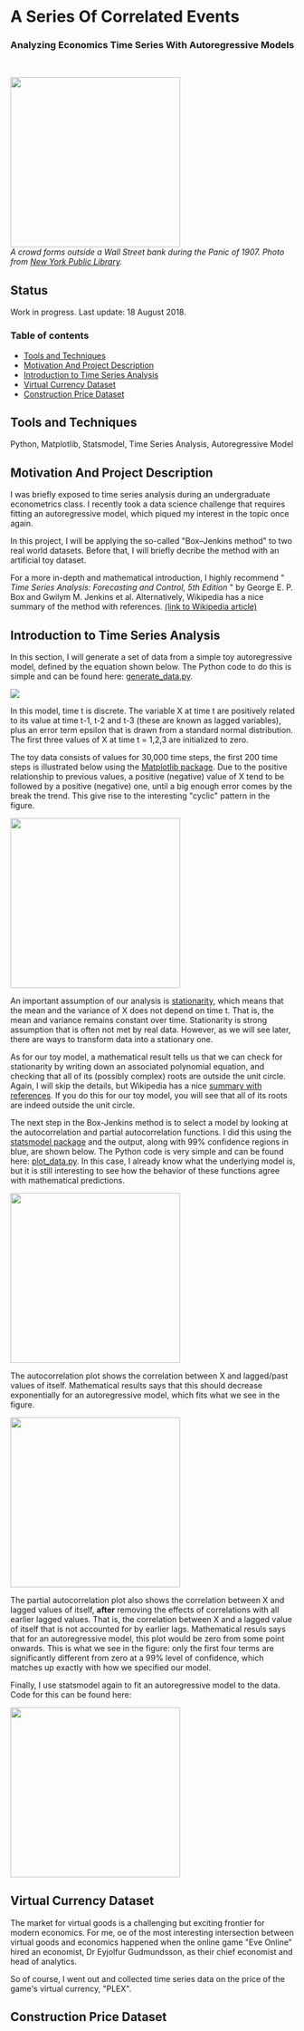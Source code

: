 # A Series Of Correlated Events
### Analyzing Economics Time Series With Autoregressive Models

<br>

<p align="left">
  <img src="https://raw.githubusercontent.com/tommyzakhoo/autoregressive/master/panic.jpg", width="300">
  <br>
  <i> A crowd forms outside a Wall Street bank during the Panic of 1907. Photo from <a href="https://digitalcollections.nypl.org/items/510d47dd-5b2c-a3d9-e040-e00a18064a99">New York Public Library</a>. </i>
</p>

## Status
Work in progress. Last update: 18 August 2018.

### Table of contents

- [Tools and Techniques](#tools-and-techniques)
- [Motivation And Project Description](#motivation-and-project-description)
- [Introduction to Time Series Analysis](#introduction-to-time-series-analysis)
- [Virtual Currency Dataset](#virtual-currency-dataset)
- [Construction Price Dataset](#construction-price-dataset)

## Tools and Techniques

Python, Matplotlib, Statsmodel, Time Series Analysis, Autoregressive Model

## Motivation And Project Description

I was briefly exposed to time series analysis during an undergraduate econometrics class. I recently took a data science challenge that requires fitting an autoregressive model, which piqued my interest in the topic once again.

In this project, I will be applying the so-called "Box–Jenkins method" to two real world datasets. Before that, I will briefly decribe the method with an artificial toy dataset.

For a more in-depth and mathematical introduction, I highly recommend "<i> Time Series Analysis: Forecasting and Control, 5th Edition </i>" by George E. P. Box and Gwilym M. Jenkins et al. Alternatively, Wikipedia has a nice summary of the method with references. [(link to Wikipedia article)](https://en.wikipedia.org/wiki/Box%E2%80%93Jenkins_method)

## Introduction to Time Series Analysis

In this section, I will generate a set of data from a simple toy autoregressive model, defined by the equation shown below. The Python code to do this is simple and can be found here: [generate_data.py](generate_data.py).

<p align="left">
  <img src="https://raw.githubusercontent.com/tommyzakhoo/autoregressive/master/example_ar3.gif">
</p>

In this model, time t is discrete. The variable X at time t are positively related to its value at time t-1, t-2 and t-3 (these are known as lagged variables), plus an error term epsilon that is drawn from a standard normal distribution. The first three values of X at time t = 1,2,3 are initialized to zero. 

The toy data consists of values for 30,000 time steps, the first 200 time steps is illustrated below using the [Matplotlib package](https://matplotlib.org/). Due to the positive relationship to previous values, a positive (negative) value of X tend to be followed by a positive (negative) one, until a big enough error comes by the break the trend. This give rise to the interesting "cyclic" pattern in the figure.

<p align="left">
  <img src="https://raw.githubusercontent.com/tommyzakhoo/autoregressive/master/fig1.png", height="300">
</p>

An important assumption of our analysis is [stationarity](https://en.wikipedia.org/wiki/Stationary_process), which means that the mean and the variance of X does not depend on time t. That is, the mean and variance remains constant over time. Stationarity is strong assumption that is often not met by real data. However, as we will see later, there are ways to transform data into a stationary one. 

As for our toy model, a mathematical result tells us that we can check for stationarity by writing down an associated polynomial equation, and checking that all of its (possibly complex) roots are outside the unit circle. Again, I will skip the details, but Wikipedia has a nice  [summary with references](https://en.wikipedia.org/wiki/Autoregressive_model#Definition). If you do this for our toy model, you will see that all of its roots are indeed outside the unit circle.

The next step in the Box-Jenkins method is to select a model by looking at the autocorrelation and partial autocorrelation functions. I did this using the [statsmodel package](https://www.statsmodels.org/stable/index.html) and the output, along with 99% confidence regions in blue, are shown below. The Python code is very simple and can be found here: [plot_data.py](plot_data.py). In this case, I already know what the underlying model is, but it is still interesting to see how the behavior of these functions agree with mathematical predictions.

<p align="left">
  <img src="https://raw.githubusercontent.com/tommyzakhoo/autoregressive/master/fig2.png", height="300">
</p>

The autocorrelation plot shows the correlation between X and lagged/past values of itself. Mathematical results says that this should decrease exponentially for an autoregressive model, which fits what we see in the figure.

<p align="left">
  <img src="https://raw.githubusercontent.com/tommyzakhoo/autoregressive/master/fig3.png", height="300">
</p>

The partial autocorrelation plot also shows the correlation between X and lagged values of itself, <b>after</b> removing the effects of correlations with all earlier lagged values. That is, the correlation between X and a lagged value of itself that is not accounted for by earlier lags. Mathematical resuls says that for an autoregressive model, this plot would be zero from some point onwards. This is what we see in the figure: only the first four terms are significantly different from zero at a 99% level of confidence, which matches up exactly with how we specified our model.

Finally, I use statsmodel again to fit an autoregressive model to the data. Code for this can be found here: 

<p align="left">
  <img src="https://raw.githubusercontent.com/tommyzakhoo/autoregressive/master/coeff.png", height="300">
</p>

## Virtual Currency Dataset

The market for virtual goods is a challenging but exciting frontier for modern economics. For me, oe of the most interesting intersection between virtual goods and economics happened when the online game "Eve Online" hired an economist, Dr Eyjolfur Gudmundsson, as their chief economist and head of analytics.

So of course, I went out and collected time series data on the price of the game's virtual currency, "PLEX".

## Construction Price Dataset


<!--

```python
s = "Python syntax highlighting"
print s
```

This project is a part of the [Data Science Working Group](http://datascience.codeforsanfrancisco.org) at [Code for San Francisco](http://www.codeforsanfrancisco.org).  Other DSWG projects can be found at the [main GitHub repo](https://github.com/sfbrigade/data-science-wg).

#### -- Project Status: [Active, On-Hold, Completed]

## Project Intro/Objective
The purpose of this project is ________. (Describe the main goals of the project and potential civic impact. Limit to a short paragraph, 3-6 Sentences)

### Partner
* [Name of Partner organization/Government department etc..]
* Website for partner
* Partner contact: [Name of Contact], [slack handle of contact if any]
* If you do not have a partner leave this section out

### Methods Used
* Inferential Statistics
* Machine Learning
* Data Visualization
* Predictive Modeling
* etc.

### Technologies
* R 
* Python
* D3
* PostGres, MySql
* Pandas, jupyter
* HTML
* JavaScript
* etc. 

## Project Description
(Provide more detailed overview of the project.  Talk a bit about your data sources and what questions and hypothesis you are exploring. What specific data analysis/visualization and modelling work are you using to solve the problem? What blockers and challenges are you facing?  Feel free to number or bullet point things here)

## Needs of this project

- frontend developers
- data exploration/descriptive statistics
- data processing/cleaning
- statistical modeling
- writeup/reporting
- etc. (be as specific as possible)

-->
